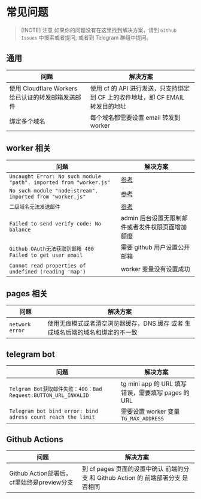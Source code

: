 # 常见问题

> [!NOTE] 注意
> 如果你的问题没有在这里找到解决方案，请到 `Github Issues` 中搜索或者提问, 或者到 Telegram 群组中提问。

## 通用

| 问题                                               | 解决方案                                                                        |
| -------------------------------------------------- | ------------------------------------------------------------------------------- |
| 使用 Cloudflare Workers 给已认证的转发邮箱发送邮件 | 使用 cf 的 API 进行发送，只支持绑定到 CF 上的收件地址，即 CF EMAIL 转发目的地址 |
| 绑定多个域名                                       | 每个域名都需要设置 email 转发到 worker                                          |

## worker 相关

| 问题                                                               | 解决方案                                                                    |
| ------------------------------------------------------------------ | --------------------------------------------------------------------------- |
| `Uncaught Error: No such module "path". imported from "worker.js"` | [参考](/zh/guide/ui/worker)                                                 |
| `No such module "node:stream". imported from "worker.js"`          | [参考](/zh/guide/ui/worker)                                                 |
| `二级域名无法发送邮件`                                             | [参考](https://github.com/dreamhunter2333/cloudflare_temp_email/issues/515) |
| `Failed to send verify code: No balance`                           | admin 后台设置无限制邮件或者发件权限页面增加额度                            |
| `Github OAuth无法获取到邮箱 400 Failed to get user email`          | 需要 github 用户设置公开邮箱                                                |
| `Cannot read properties of undefined (reading 'map')`              | worker 变量没有设置成功                                                     |

## pages 相关

| 问题            | 解决方案                                 |
| --------------- | ---------------------------------------- |
| `network error` | 使用无痕模式或者清空浏览器缓存，DNS 缓存 或者 生成域名后端的域名和绑定的不一致 |

## telegram bot

| 问题                                                           | 解决方案                                           |
| -------------------------------------------------------------- | -------------------------------------------------- |
| `Telgram Bot获取邮件失败：400：Bad Request:BUTTON_URL_INVALID` | tg mini app 的 URL 填写错误，需要填写 pages 的 URL |
| `Telegram bot bind error: bind adress count reach the limit`   | 需要设置 worker 变量 `TG_MAX_ADDRESS`              |

## Github Actions

| 问题                                       | 解决方案                                                                          |
| ------------------------------------------ | --------------------------------------------------------------------------------- |
| Github Action部署后，cf里始终是preview分支 | 到 cf pages 页面的设置中确认 前端的分支 和 Github Action 的 前端部署分支 是否相同 |
